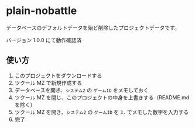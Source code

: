 # plain-nobattle

データベースのデフォルトデータを殆ど削除したプロジェクトデータです。

バージョン 1.0.0 にて動作確認済

## 使い方

1. このプロジェクトをダウンロードする
2. ツクール MZ で新規作成する
3. データベースを開き、`システム2` の `ゲームID` をメモしておく
4. ツクール MZ を閉じ、このプロジェクトの中身を上書きする（README.md を除く）
5. ツクール MZ を開き、`システム2` の `ゲームID` を `3.` でメモした数字を入力する
6. 完了
